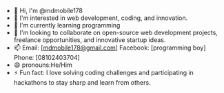 - 👋 Hi, I'm @mdmobile178
- 👀 I'm interested in web development, coding, and innovation.
- 🌱 I'm currently learning programming
- 💞️ I'm looking to collaborate on open-source web development projects, freelance opportunities, and innovative startup ideas.
- 📫 Email: [mdmobile178@gmail.com]
     Facebook: [programming boy]
     Phone: [08102403704]
- 😄 pronouns:He/Him
- ⚡ Fun fact: I love solving coding challenges and participating in hackathons to stay sharp and learn from others.


<!---
mdmobile178/mdmobile178 is a ✨ special ✨ repository because its `README.md` (this file) appears on your GitHub profile.
You can click the Preview link to take a look at your changes.
--->
